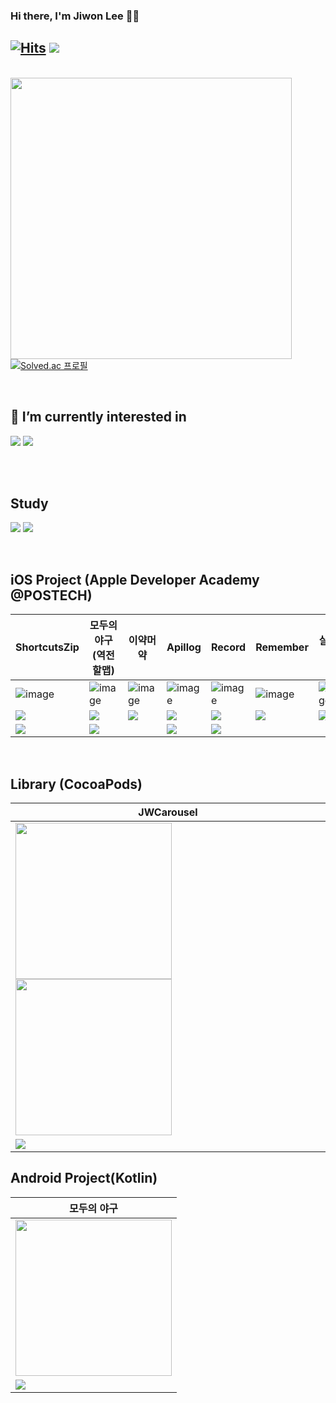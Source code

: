 
<div align="left">

### Hi there, I'm Jiwon Lee 🖐🏻

[![Hits](https://hits.seeyoufarm.com/api/count/incr/badge.svg?url=https%3A%2F%2Fgithub.com%2FJIWON1923&count_bg=%238A8C89&title_bg=%234D4D4D&icon=github.svg&icon_color=%23FFFFFF&title=hits&edge_flat=false)](https://hits.seeyoufarm.com) 
<a href="https://zest1923.tistory.com"><img src="https://img.shields.io/badge/Tistory-000000?style=flat-square&logo=tistory&logoColor=white"/></a> 
  <br>
---

  <br>

<img align = "left" src = "https://github-readme-stats.vercel.app/api?username=JIWON1923&show_icons=true&theme=dark" width = 450/>

  
[![Solved.ac
프로필](http://mazassumnida.wtf/api/generate_badge?boj=zest1923)](https://solved.ac/zest1923)

</div>
<br>

## 🌱 I’m currently interested in
<img src="https://img.shields.io/badge/iOS-000000?style=for-the-badge&logo=apple&logoColor=white"/> <img src="https://img.shields.io/badge/Swift-F05138?style=for-the-badge&logo=swift&logoColor=white"/>
<br><br>
  
  <!--
### 🐣 Once I've used
<img src="https://img.shields.io/badge/Python-3776AB?style=flat-square&logo=Python&logoColor=white"/>
<img src="https://img.shields.io/badge/Java-2C2255?style=flat-square"/>
<img src="https://img.shields.io/badge/C-A8B9CC?style=flat-square&logo=C&logoColor=white"/>
<img src="https://img.shields.io/badge/C++-00599C?style=flat-square&logo=Cplusplus&logoColor=white"/>
<img src="https://img.shields.io/badge/c%23-239120?style=flat-square&logo=c-sharp&logoColor=white"/>
<img src="https://img.shields.io/badge/javascript-F7DF1E?style=flat-square&logo=javascript&logoColor=white"/>
<br>
<img src="https://img.shields.io/badge/mySQL-4479A1?style=flat-square&logo=mySQL&logoColor=white"/>
<img src="https://img.shields.io/badge/oracle-F80000?style=flat-square&logo=oracle&logoColor=white"/>
<img src="https://img.shields.io/badge/firebase-FFCA28?style=flat-square&logo=firebase&logoColor=white"/>
</div>
-->
 
 <br>
 
 ## Study
  <a href="https://sois-organization.gitbook.io/algorithm/"><img src="https://user-images.githubusercontent.com/68676844/226557932-5ea1fcc2-6ef1-41b3-bb34-a5f545de7d03.png"/></a> <a href="https://sois-organization.gitbook.io/today-i-learned/"><img src="https://user-images.githubusercontent.com/68676844/226557736-582e182e-b1b0-4dbf-8fa6-24ff9460fd44.png"/></a>
 
 
 <br>

## iOS Project (Apple Developer Academy @POSTECH)

  |ShortcutsZip|모두의 야구(역전할맵)|이약머약|Apillog|Record|Remember|살까말까|
  |---|---|---|---|---|---|---|
  |![image](https://user-images.githubusercontent.com/68676844/212475258-cf95bf91-6ba0-46a1-8304-f59f710b6b8b.png)|![image](https://user-images.githubusercontent.com/68676844/232522401-065a1c7b-6126-4225-a5a3-a62aa90b983a.png)|![image](https://user-images.githubusercontent.com/68676844/212475273-8935a7e8-28cb-4563-879e-0d592841e1a4.png)|![image](https://user-images.githubusercontent.com/68676844/212475285-e4842587-0056-4610-a4c1-a32578750828.png)|![image](https://user-images.githubusercontent.com/68676844/212475382-f14e9cbe-e039-45f6-a98f-1364b8d51549.png)|![image](https://user-images.githubusercontent.com/68676844/212475298-3fb92a57-47c3-4714-884a-72a142c1de1a.png)|![image](https://user-images.githubusercontent.com/68676844/212475306-eb5d44bb-928f-4272-9619-62d6d33f8434.png)|
  |<a href="https://github.com/DeveloperAcademy-POSTECH/MacC-Team-HappyAnding"><img src="https://img.shields.io/badge/Github-181717?style=flat-square&logo=Github&logoColor=white"/></a>|<a href="https://github.com/Gwamegis/Halmap"><img src="https://img.shields.io/badge/Github-181717?style=flat-square&logo=github&logoColor=white"/></a>|<a href="https://github.com/JIWON1923/DetectMedicine"><img src="https://img.shields.io/badge/Github-181717?style=flat-square&logo=Github&logoColor=white"/></a>|<a href="https://github.com/DeveloperAcademy-POSTECH/MC3-Team2-APillog"><img src="https://img.shields.io/badge/Github-181717?style=flat-square&logo=Github&logoColor=white"/></a>|<a href="https://github.com/DeveloperAcademy-POSTECH/MC2-Team7-Larasy"><img src="https://img.shields.io/badge/Github-181717?style=flat-square&logo=Github&logoColor=white"/></a>|<a href="https://github.com/JIWON1923/Remember"><img src="https://img.shields.io/badge/Github-181717?style=flat-square&logo=Github&logoColor=white"/></a>|<a href="https://github.com/DeveloperAcademy-POSTECH/FinishLine-Buy-or-not"><img src="https://img.shields.io/badge/Github-181717?style=flat-square&logo=Github&logoColor=white"/></a>|
  |<a href="https://apps.apple.com/kr/app/shortcutszip/id6444001181"><img src="https://img.shields.io/badge/App Store-0D96F6?style=flat-square&logo=appstore&logoColor=white"/></a>|<a href="https://apps.apple.com/kr/app/%EC%97%AD%EC%A0%84%ED%95%A0%EB%A7%B5/id6444238142"><img src="https://img.shields.io/badge/App Store-0D96F6?style=flat-square&logo=appstore&logoColor=white"/></a>||<a href="https://apps.apple.com/kr/app/apillog/id1636467512"><img src="https://img.shields.io/badge/App Store-0D96F6?style=flat-square&logo=appstore&logoColor=white"/></a>|<a href="https://apps.apple.com/kr/app/record-%EC%9D%8C%EC%95%85%EC%9C%BC%EB%A1%9C-%EA%B8%B0%EB%A1%9D%ED%95%98%EB%8A%94-%EC%9D%BC%EA%B8%B0/id6443635917"><img src="https://img.shields.io/badge/App Store-0D96F6?style=flat-square&logo=appstore&logoColor=white"/></a>||

 <br>
 
## Library (CocoaPods)
|JWCarousel|
|---|
|<img src = "https://user-images.githubusercontent.com/68676844/226136078-7935d10a-c0fe-4a5d-b774-fb60fbf64fc7.gif" width = 250><img src = "https://user-images.githubusercontent.com/68676844/230618347-3c97d5f9-9fce-4396-85ec-82737ba80047.gif" width = 250>|
|<a href="https://github.com/JIWON1923/JWCarousel"><img src="https://img.shields.io/badge/Github-181717?style=for-the-badge&logo=Github&logoColor=white"/></a>|


## Android Project(Kotlin)
|모두의 야구|
|---|
|<img src = "https://user-images.githubusercontent.com/68676844/232321703-70020a61-6c6b-46a1-af1b-cbb989055b83.gif" width = 250>|
|<a href="https://github.com/Gwamegis/Moya-Android"><img src="https://img.shields.io/badge/Github-181717?style=for-the-badge&logo=Github&logoColor=white"/></a>|
